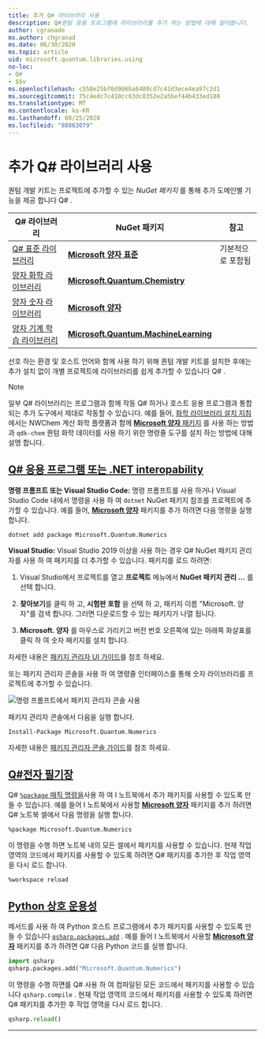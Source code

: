 ```yaml
---
title: 추가 Q# 라이브러리 사용
description: Q#퀀텀 응용 프로그램에 라이브러리를 추가 하는 방법에 대해 알아봅니다.
author: cgranade
ms.author: chgranad
ms.date: 06/30/2020
ms.topic: article
uid: microsoft.quantum.libraries.using
no-loc:
- Q#
- $$v
ms.openlocfilehash: c558e25bf0d906ba6480cd7c41d3ece4ea97c2d1
ms.sourcegitcommit: 75c4edc7c410cc63dc8352e2a5bef44b433ed188
ms.translationtype: MT
ms.contentlocale: ko-KR
ms.lasthandoff: 08/25/2020
ms.locfileid: "88863079"
---
```

# <a name="using-additional-no-locq-libraries"></a>추가 Q# 라이브러리 사용

퀀텀 개발 키트는 프로젝트에 추가할 수 있는 _NuGet 패키지_ 를 통해 추가 도메인별 기능을 제공 합니다 Q# .

| Q# 라이브러리  | NuGet 패키지 | 참고 |
|---------|---------|--------|
| [Q# 표준 라이브러리](xref:microsoft.quantum.libraries.standard.intro) | [**Microsoft 양자 표준**](https://www.nuget.org/packages/Microsoft.Quantum.Standard) | 기본적으로 포함됨 |
| [양자 화학 라이브러리](xref:microsoft.quantum.chemistry.concepts.intro) | [**Microsoft.Quantum.Chemistry**](https://www.nuget.org/packages/Microsoft.Quantum.Chemistry) | |
| [양자 숫자 라이브러리](xref:microsoft.quantum.numerics.intro) | [**Microsoft 양자**](https://www.nuget.org/packages/Microsoft.Quantum.Numerics) | |
| [양자 기계 학습 라이브러리](xref:microsoft.quantum.libraries.machine-learning.intro) | [**Microsoft.Quantum.MachineLearning**](https://www.nuget.org/packages/Microsoft.Quantum.MachineLearning) | |

선호 하는 환경 및 호스트 언어와 함께 사용 하기 위해 퀀텀 개발 키트를 설치한 후에는 추가 설치 없이 개별 프로젝트에 라이브러리를 쉽게 추가할 수 있습니다 Q# .

> [!NOTE]
> 일부 Q# 라이브러리는 프로그램과 함께 작동 Q# 하거나 호스트 응용 프로그램과 통합 되는 추가 도구에서 제대로 작동할 수 있습니다.
> 예를 들어, [화학 라이브러리 설치 지침](xref:microsoft.quantum.chemistry.concepts.installation) 에서는 NWChem 계산 화학 플랫폼과 함께 [ **Microsoft 양자** 패키지](https://www.nuget.org/packages/Microsoft.Quantum.Chemistry) 를 사용 하는 방법과 `qdk-chem` 퀀텀 화학 데이터를 사용 하기 위한 명령줄 도구를 설치 하는 방법에 대해 설명 합니다.

## <a name="no-locq-applications-or-net-interopability"></a>[Q# 응용 프로그램 또는 .NET interopability](#tab/tabid-csproj)

**명령 프롬프트 또는 Visual Studio Code:** 명령 프롬프트를 사용 하거나 Visual Studio Code 내에서 명령을 사용 하 여 `dotnet` NuGet 패키지 참조를 프로젝트에 추가할 수 있습니다.
예를 들어, [**Microsoft 양자**](https://www.nuget.org/packages/Microsoft.Quantum.Numerics) 패키지를 추가 하려면 다음 명령을 실행 합니다.

```dotnetcli
dotnet add package Microsoft.Quantum.Numerics
```

**Visual Studio:** Visual Studio 2019 이상을 사용 하는 경우 Q# NuGet 패키지 관리자를 사용 하 여 패키지를 더 추가할 수 있습니다.
패키지를 로드 하려면: 
1. Visual Studio에서 프로젝트를 열고 **프로젝트** 메뉴에서 **NuGet 패키지 관리 ...** 를 선택 합니다.

2. **찾아보기**를 클릭 하 고, **시험판 포함** 을 선택 하 고, 패키지 이름 "Microsoft. 양자"를 검색 합니다. 그러면 다운로드할 수 있는 패키지가 나열 됩니다.

3. **Microsoft. 양자** 를 마우스로 가리키고 버전 번호 오른쪽에 있는 아래쪽 화살표를 클릭 하 여 숫자 패키지를 설치 합니다.

자세한 내용은 [패키지 관리자 UI 가이드](https://docs.microsoft.com/nuget/tools/package-manager-ui)를 참조 하세요.

또는 패키지 관리자 콘솔을 사용 하 여 명령줄 인터페이스를 통해 숫자 라이브러리를 프로젝트에 추가할 수 있습니다.

![명령 프롬프트에서 패키지 관리자 콘솔 사용](~/media/vs2017-nuget-console-menu.png)

패키지 관리자 콘솔에서 다음을 실행 합니다.

```
Install-Package Microsoft.Quantum.Numerics
```

자세한 내용은 [패키지 관리자 콘솔 가이드](https://docs.microsoft.com/nuget/tools/package-manager-console)를 참조 하세요.

## <a name="ino-locq-notebooks"></a>[Q#전자 필기장](#tab/tabid-notebook)

Q# [ `%package` 매직 명령을](xref:microsoft.quantum.iqsharp.magic-ref.package)사용 하 여 I 노트북에서 추가 패키지를 사용할 수 있도록 만들 수 있습니다.
예를 들어 I 노트북에서 사용할 [**Microsoft 양자**](https://www.nuget.org/packages/Microsoft.Quantum.Numerics) 패키지를 추가 하려면 Q# 노트북 셀에서 다음 명령을 실행 합니다.

```
%package Microsoft.Quantum.Numerics
```

이 명령을 수행 하면 노트북 내의 모든 셀에서 패키지를 사용할 수 있습니다.
현재 작업 영역의 코드에서 패키지를 사용할 수 있도록 하려면 Q# 패키지를 추가한 후 작업 영역을 다시 로드 합니다.

```
%workspace reload
```

## <a name="python-interoperability"></a>[Python 상호 운용성](#tab/tabid-python)


메서드를 사용 하 여 Python 호스트 프로그램에서 추가 패키지를 사용할 수 있도록 만들 수 있습니다 [`qsharp.packages.add`](https://docs.microsoft.com/python/qsharp/qsharp.packages.packages) .
예를 들어 I 노트북에서 사용할 [**Microsoft 양자**](https://www.nuget.org/packages/Microsoft.Quantum.Numerics) 패키지를 추가 하려면 Q# 다음 Python 코드를 실행 합니다.

```python
import qsharp
qsharp.packages.add("Microsoft.Quantum.Numerics")
```

이 명령을 수행 하면를 Q# 사용 하 여 컴파일된 모든 코드에서 패키지를 사용할 수 있습니다 `qsharp.compile` .
현재 작업 영역의 코드에서 패키지를 사용할 수 있도록 하려면 Q# 패키지를 추가한 후 작업 영역을 다시 로드 합니다.

```python
qsharp.reload()
```

***
